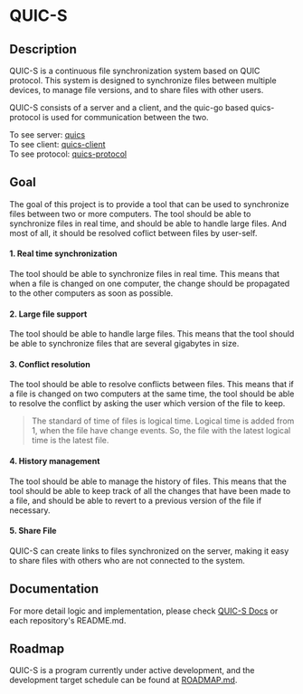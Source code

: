 # QUIC-S

## Description

QUIC-S is a continuous file synchronization system based on QUIC protocol. This system is designed to synchronize files between multiple devices, to manage file versions, and to share files with other users.

QUIC-S consists of a server and a client, and the quic-go based quics-protocol is used for communication between the two.

To see server: [quics](https://github.com/quic-s/quics)<br>
To see client: [quics-client](https://github.com/quic-s/quics-client)<br>
To see protocol: [quics-protocol](https://github.com/quic-s/quics-protocol)

## Goal 

The goal of this project is to provide a tool that can be used to synchronize files between two or more computers. The tool should be able to synchronize files in real time, and should be able to handle large files. And most of all, it should be resolved coflict between files by user-self.

#### 1. Real time synchronization

The tool should be able to synchronize files in real time. This means that when a file is changed on one computer, the change should be propagated to the other computers as soon as possible.

#### 2. Large file support

The tool should be able to handle large files. This means that the tool should be able to synchronize files that are several gigabytes in size.

#### 3. Conflict resolution

The tool should be able to resolve conflicts between files. This means that if a file is changed on two computers at the same time, the tool should be able to resolve the conflict by asking the user which version of the file to keep. 

> The standard of time of files is logical time. Logical time is added from 1, when the file have change events. So, the file with the latest logical time is the latest file.

#### 4. History management

The tool should be able to manage the history of files. This means that the tool should be able to keep track of all the changes that have been made to a file, and should be able to revert to a previous version of the file if necessary.

#### 5. Share File

QUIC-S can create links to files synchronized on the server, making it easy to share files with others who are not connected to the system.

## Documentation

For more detail logic and implementation, please check [QUIC-S Docs](https://github.com/quic-s/quics/blob/main/docs/README.md) or each repository's README.md.

## Roadmap

QUIC-S is a program currently under active development, and the development target schedule can be found at [ROADMAP.md](https://github.com/quic-s/quics/blob/main/ROADMAP.md).
